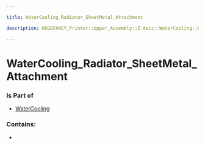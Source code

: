 ```yaml
---

title: WaterCooling_Radiator_SheetMetal_Attachment

description: HUGEFANCY_Printer::Upper_Assembly::Z-Axis::WaterCooling::WaterCooling_Radiator_SheetMetal_Attachment

---
```

# WaterCooling_Radiator_SheetMetal_Attachment
<script>
    var geoarray = '{"WaterCooling_Radiator_SheetMetal_Attachment": {}}';
</script>
<script>
    var basepath = '/assets/HUGEFANCY_Printer/Upper_Assembly/Z-Axis/WaterCooling/';
</script>
<link rel="stylesheet" href="/css/container.css">

<div id="container"></div>

<!-- these are the required scripts for the three.js scene -->
<script src="/lib/three.min.js"></script>
<script src="/lib/OrbitControls.js"></script>
<script src="/lib/RectAreaLightUniformsLib.js"></script>
<!-- this is your app's lib file -->
<script src="/lib/triceratops_app.js"></script>
### Is Part of
- [WaterCooling](../WaterCooling)  

### Contains:
- [](./WaterCooling_Radiator_SheetMetal_Attachment/)

